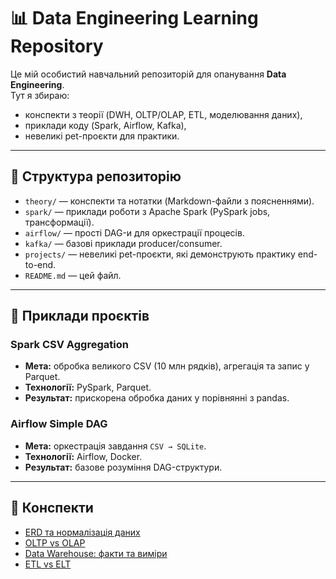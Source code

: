 # 📊 Data Engineering Learning Repository

Це мій особистий навчальний репозиторій для опанування **Data Engineering**.  
Тут я збираю:
- конспекти з теорії (DWH, OLTP/OLAP, ETL, моделювання даних),
- приклади коду (Spark, Airflow, Kafka),
- невеликі pet-проєкти для практики.

---

## 📂 Структура репозиторію

- `theory/` — конспекти та нотатки (Markdown-файли з поясненнями).
- `spark/` — приклади роботи з Apache Spark (PySpark jobs, трансформації).
- `airflow/` — прості DAG-и для оркестрації процесів.
- `kafka/` — базові приклади producer/consumer.
- `projects/` — невеликі pet-проєкти, які демонструють практику end-to-end.
- `README.md` — цей файл.

---

## 🚀 Приклади проєктів

### Spark CSV Aggregation
- **Мета:** обробка великого CSV (10 млн рядків), агрегація та запис у Parquet.
- **Технології:** PySpark, Parquet.
- **Результат:** прискорена обробка даних у порівнянні з pandas.

### Airflow Simple DAG
- **Мета:** оркестрація завдання `CSV → SQLite`.
- **Технології:** Airflow, Docker.
- **Результат:** базове розуміння DAG-структури.

---

## 📖 Конспекти

- [ERD та нормалізація даних](theory/erd-normalization.md)  
- [OLTP vs OLAP](theory/oltp-vs-olap.md)  
- [Data Warehouse: факти та виміри](theory/dwh-facts-dimensions.md)  
- [ETL vs ELT](theory/etl-vs-elt.md)